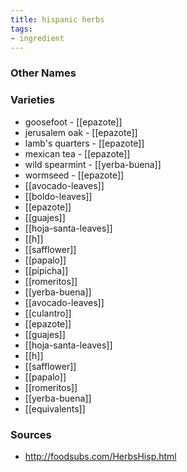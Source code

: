 ```yaml
---
title: hispanic herbs
tags:
- ingredient
---
```



### Other Names


### Varieties

* goosefoot - [[epazote]]
* jerusalem oak - [[epazote]]
* lamb's quarters - [[epazote]]
* mexican tea - [[epazote]]
* wild spearmint - [[yerba-buena]]
* wormseed - [[epazote]]
* [[avocado-leaves]]
* [[boldo-leaves]]
* [[epazote]]
* [[guajes]]
* [[hoja-santa-leaves]]
* [[h]]
* [[safflower]]
* [[papalo]]
* [[pipicha]]
* [[romeritos]]
* [[yerba-buena]]
* [[avocado-leaves]]
* [[culantro]]
* [[epazote]]
* [[guajes]]
* [[hoja-santa-leaves]]
* [[h]]
* [[safflower]]
* [[papalo]]
* [[romeritos]]
* [[yerba-buena]]
* [[equivalents]]

### Sources
* http://foodsubs.com/HerbsHisp.html
